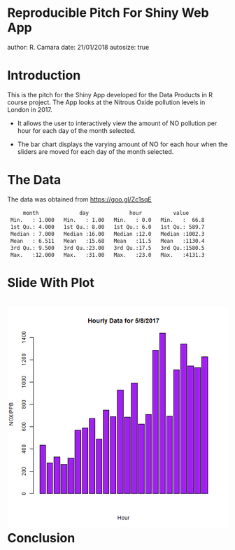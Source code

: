 Reproducible Pitch For Shiny Web App
========================================================
author: R. Camara
date: 21/01/2018
autosize: true

Introduction
========================================================

This is the pitch for the Shiny App developed for the Data Products in R course project. The App looks at the Nitrous Oxide pollution levels in London in 2017.

- It allows the user to interactively view the amount of NO pollution per hour for each day of the month selected. 

- The bar chart displays the varying amount of NO for each hour when the sliders are moved for each day of the month selected. 


The Data
========================================================
The data was obtained from https://goo.gl/Zc1sqE

```
     month             day             hour          value       
 Min.   : 1.000   Min.   : 1.00   Min.   : 0.0   Min.   :  66.8  
 1st Qu.: 4.000   1st Qu.: 8.00   1st Qu.: 6.0   1st Qu.: 589.7  
 Median : 7.000   Median :16.00   Median :12.0   Median :1002.3  
 Mean   : 6.511   Mean   :15.68   Mean   :11.5   Mean   :1130.4  
 3rd Qu.: 9.500   3rd Qu.:23.00   3rd Qu.:17.5   3rd Qu.:1580.5  
 Max.   :12.000   Max.   :31.00   Max.   :23.0   Max.   :4131.3  
```

Slide With Plot
========================================================

![plot of chunk unnamed-chunk-2](ReproduciblePitch-figure/unnamed-chunk-2-1.png)
Conclusion
========================================================
